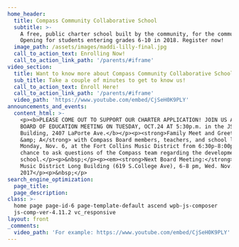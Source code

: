 ```yaml
---
home_header:
  title: Compass Community Collaborative School
  subtitle: >-
    A free, public charter school built by the community, for the community.
    Opening for students entering grades 6-10 in 2018. Register now!
  image_path: /assets/images/maddi-lilly-final.jpg
  call_to_action_text: Enrolling Now!
  call_to_action_link_path: '/parents/#iframe'
video_section:
  title: Want to know more about Compass Community Collaborative School?
  sub_title: Take a couple of minutes to get to know us!
  call_to_action_text: Enroll Here!
  call_to_action_link_path: '/parents/#iframe'
  video_path: 'https://www.youtube.com/embed/CjSeH0K9PLY'
announcements_and_events:
  content_html: >-
    <p><b>PLEASE COME OUT TO SUPPORT OUR CHARTER APPLICATION! JOIN US AT THE PSD
    BOARD OF EDUCATION MEETING ON TUESDAY, OCT.24 AT 5:30p.m. in the JSSC
    Building, 2407 LaPorte Ave.</b></p><p><strong>Family Meet and Greet and Q
    &amp; A</strong> with Compass Board members, teachers, and school leaders
    Monday, Nov. 6, at the Fort Collins Music District from 6:30p-8:00p. A
    chance to ask questions of the Compass team regarding the development of our
    school.</p><p>&nbsp;</p><p><em><strong>Next Board Meeting:</strong></em>
    Music District Long Building (619 S.College Ave), 6-8 pm, Wed. Nov. 15,
    2017</p><p>&nbsp;</p>
search_engine_optimization:
  page_title:
  page_description:
class: >-
  home page page-id-6 page-template-default ascend wpb-js-composer
  js-comp-ver-4.11.2 vc_responsive
layout: front
_comments:
  video_path: 'For example: https://www.youtube.com/embed/CjSeH0K9PLY'
---
```

